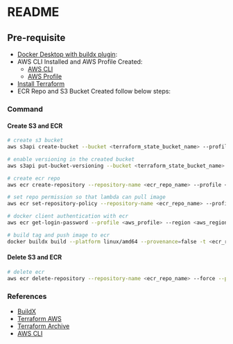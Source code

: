 # README

## Pre-requisite

- [Docker Desktop with buildx plugin](https://docs.docker.com/desktop/):
- AWS CLI Installed and AWS Profile Created:
  - [AWS CLI](https://docs.aws.amazon.com/cli/latest/userguide/getting-started-install.html)
  - [AWS Profile](https://docs.aws.amazon.com/cli/latest/userguide/cli-configure-files.html)
- [Install Terraform](https://developer.hashicorp.com/terraform/tutorials/aws-get-started/install-cli)
- ECR Repo and S3 Bucket Created follow below steps:

### Command

#### Create S3 and ECR

```bash
# create s3 bucket
aws s3api create-bucket --bucket <terraform_state_bucket_name> --profile <aws_profile> --region <aws_region> --create-bucket-configuration LocationConstraint=<aws_region>
```

```bash
# enable versioning in the created bucket
aws s3api put-bucket-versioning --bucket <terraform_state_bucket_name> --versioning-configuration Status=Enabled --profile <aws_profile> --region <aws_region>
```

```bash
# create ecr repo
aws ecr create-repository --repository-name <ecr_repo_name> --profile <aws_profile> --region <aws_region>
```

```bash
# set repo permission so that lambda can pull image
aws ecr set-repository-policy --repository-name <ecr_repo_name> --profile <aws_profile> --region <aws_region> --policy-text file://ecr-policy.json
```

```bash
# docker client authentication with ecr
aws ecr get-login-password --profile <aws_profile> --region <aws_region> | docker login --username AWS --password-stdin <ecr_repo_url>
```

```bash
# build tag and push image to ecr
docker buildx build --platform linux/amd64 --provenance=false -t <ecr_repo_url>:<image_tag> --push .
```

#### Delete S3 and ECR

```bash
# delete ecr
aws ecr delete-repository --repository-name <ecr_repo_name> --force --profile <aws_profile> --region <aws_region>
```

### References

- [BuildX](https://docs.docker.com/reference/cli/docker/buildx/)
- [Terraform AWS](https://registry.terraform.io/providers/hashicorp/aws/latest/docs)
- [Terraform Archive](https://registry.terraform.io/providers/hashicorp/archive/latest/docs)
- [AWS CLI](https://docs.aws.amazon.com/cli/latest/)
